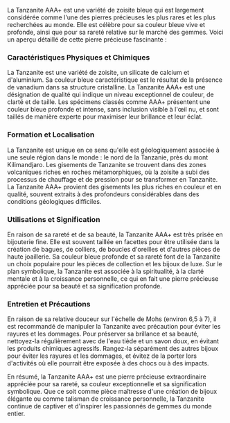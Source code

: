 La Tanzanite AAA+ est une variété de zoisite bleue qui est largement considérée comme l'une des pierres précieuses les plus rares et les plus recherchées au monde. Elle est célèbre pour sa couleur bleue vive et profonde, ainsi que pour sa rareté relative sur le marché des gemmes. Voici un aperçu détaillé de cette pierre précieuse fascinante :

### Caractéristiques Physiques et Chimiques

La Tanzanite est une variété de zoisite, un silicate de calcium et d'aluminium. Sa couleur bleue caractéristique est le résultat de la présence de vanadium dans sa structure cristalline. La Tanzanite AAA+ est une désignation de qualité qui indique un niveau exceptionnel de couleur, de clarté et de taille. Les spécimens classés comme AAA+ présentent une couleur bleue profonde et intense, sans inclusion visible à l'œil nu, et sont taillés de manière experte pour maximiser leur brillance et leur éclat.

### Formation et Localisation

La Tanzanite est unique en ce sens qu'elle est géologiquement associée à une seule région dans le monde : le nord de la Tanzanie, près du mont Kilimandjaro. Les gisements de Tanzanite se trouvent dans des zones volcaniques riches en roches métamorphiques, où la zoisite a subi des processus de chauffage et de pression pour se transformer en Tanzanite. La Tanzanite AAA+ provient des gisements les plus riches en couleur et en qualité, souvent extraits à des profondeurs considérables dans des conditions géologiques difficiles.

### Utilisations et Signification

En raison de sa rareté et de sa beauté, la Tanzanite AAA+ est très prisée en bijouterie fine. Elle est souvent taillée en facettes pour être utilisée dans la création de bagues, de colliers, de boucles d'oreilles et d'autres pièces de haute joaillerie. Sa couleur bleue profonde et sa rareté font de la Tanzanite un choix populaire pour les pièces de collection et les bijoux de luxe. Sur le plan symbolique, la Tanzanite est associée à la spiritualité, à la clarté mentale et à la croissance personnelle, ce qui en fait une pierre précieuse appréciée pour sa beauté et sa signification profonde.

### Entretien et Précautions

En raison de sa relative douceur sur l'échelle de Mohs (environ 6,5 à 7), il est recommandé de manipuler la Tanzanite avec précaution pour éviter les rayures et les dommages. Pour préserver sa brillance et sa beauté, nettoyez-la régulièrement avec de l'eau tiède et un savon doux, en évitant les produits chimiques agressifs. Rangez-la séparément des autres bijoux pour éviter les rayures et les dommages, et évitez de la porter lors d'activités où elle pourrait être exposée à des chocs ou à des impacts.

En résumé, la Tanzanite AAA+ est une pierre précieuse extraordinaire appréciée pour sa rareté, sa couleur exceptionnelle et sa signification symbolique. Que ce soit comme pièce maîtresse d'une création de bijoux élégante ou comme talisman de croissance personnelle, la Tanzanite continue de captiver et d'inspirer les passionnés de gemmes du monde entier.